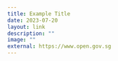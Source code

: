 ```yaml
---
title: Example Title
date: 2023-07-20
layout: link
description: ""
image: ""
external: https://www.open.gov.sg
---
```

